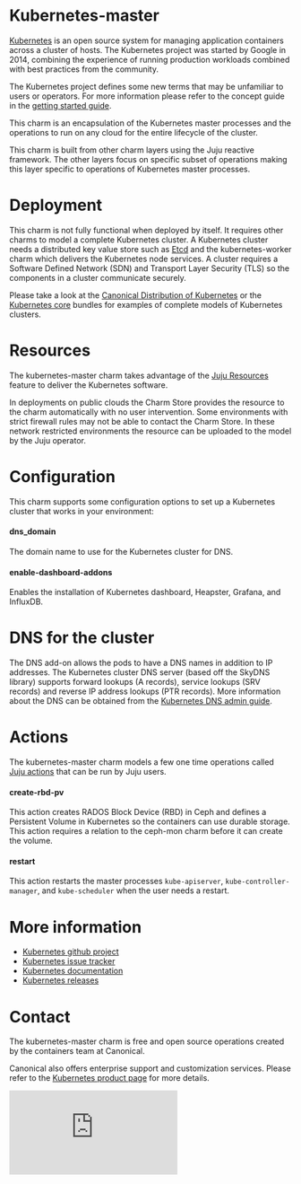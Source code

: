 # Kubernetes-master

[Kubernetes](http://kubernetes.io/) is an open source system for managing 
application containers across a cluster of hosts. The Kubernetes project was
started by Google in 2014, combining the experience of running production 
workloads combined with best practices from the community.

The Kubernetes project defines some new terms that may be unfamiliar to users
or operators. For more information please refer to the concept guide in the 
[getting started guide](http://kubernetes.io/docs/user-guide/#concept-guide).

This charm is an encapsulation of the Kubernetes master processes and the 
operations to run on any cloud for the entire lifecycle of the cluster.

This charm is built from other charm layers using the Juju reactive framework.
The other layers focus on specific subset of operations making this layer 
specific to operations of Kubernetes master processes.

# Deployment

This charm is not fully functional when deployed by itself. It requires other
charms to model a complete Kubernetes cluster. A Kubernetes cluster needs a
distributed key value store such as [Etcd](https://coreos.com/etcd/) and the
kubernetes-worker charm which delivers the Kubernetes node services. A cluster
requires a Software Defined Network (SDN) and Transport Layer Security (TLS) so
the components in a cluster communicate securely. 

Please take a look at the [Canonical Distribution of Kubernetes](https://jujucharms.com/canonical-kubernetes/) 
or the [Kubernetes core](https://jujucharms.com/kubernetes-core/) bundles for 
examples of complete models of Kubernetes clusters.

# Resources

The kubernetes-master charm takes advantage of the [Juju Resources](https://jujucharms.com/docs/2.0/developer-resources) 
feature to deliver the Kubernetes software.

In deployments on public clouds the Charm Store provides the resource to the
charm automatically with no user intervention. Some environments with strict
firewall rules may not be able to contact the Charm Store. In these network
restricted  environments the resource can be uploaded to the model by the Juju
operator.

# Configuration

This charm supports some configuration options to set up a Kubernetes cluster 
that works in your environment:  

#### dns_domain

The domain name to use for the Kubernetes cluster for DNS.

#### enable-dashboard-addons

Enables the installation of Kubernetes dashboard, Heapster, Grafana, and
InfluxDB.

# DNS for the cluster

The DNS add-on allows the pods to have a DNS names in addition to IP addresses.
The Kubernetes cluster DNS server (based off the SkyDNS library) supports 
forward lookups (A records), service lookups (SRV records) and reverse IP 
address lookups (PTR records). More information about the DNS can be obtained
from the [Kubernetes DNS admin guide](http://kubernetes.io/docs/admin/dns/).

# Actions

The kubernetes-master charm models a few one time operations called 
[Juju actions](https://jujucharms.com/docs/stable/actions) that can be run by
Juju users.

#### create-rbd-pv

This action creates RADOS Block Device (RBD) in Ceph and defines a Persistent
Volume in Kubernetes so the containers can use durable storage. This action
requires a relation to the ceph-mon charm before it can create the volume.

#### restart

This action restarts the master processes `kube-apiserver`, 
`kube-controller-manager`, and `kube-scheduler` when the user needs a restart.

# More information

 - [Kubernetes github project](https://github.com/kubernetes/kubernetes)
 - [Kubernetes issue tracker](https://github.com/kubernetes/kubernetes/issues)
 - [Kubernetes documentation](http://kubernetes.io/docs/)
 - [Kubernetes releases](https://github.com/kubernetes/kubernetes/releases)

# Contact

The kubernetes-master charm is free and open source operations created
by the containers team at Canonical. 

Canonical also offers enterprise support and customization services. Please
refer to the [Kubernetes product page](https://www.ubuntu.com/cloud/kubernetes)
for more details.


[![Analytics](https://kubernetes-site.appspot.com/UA-36037335-10/GitHub/cluster/juju/layers/kubernetes-master/README.md?pixel)]()

